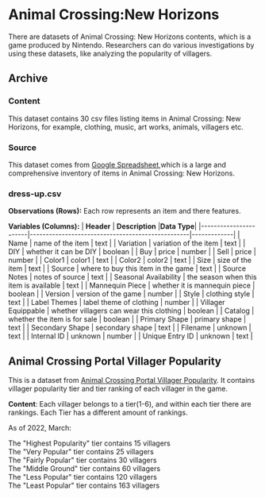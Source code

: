 # Animal Crossing:New Horizons
There are datasets of Animal Crossing: New Horizons contents, which is a game produced by Nintendo.
Researchers can do various investigations by using these datasets, like analyzing the popularity of villagers.



## Archive

### Content
This dataset contains 30 csv files listing items in Animal Crossing: New Horizons, for example, clothing, music, art works, animals, villagers etc.

### Source
This dataset comes from [Google Spreadsheet](https://docs.google.com/spreadsheets/d/13d_LAJPlxMa_DubPTuirkIV4DERBMXbrWQsmSh8ReK4/edit#gid=400375391),which is a large and comprehensive inventory of items in Animal Crossing: New Horizons.

### dress-up.csv
**Observations (Rows):** Each row represents an item and there features.  

**Variables (Columns):**
| **Header**            | **Description**                                  |**Data Type**|
|-----------------------|--------------------------------------------------|-------------|
| Name                  | name of the item                                 | text        |
| Variation             | variation of the item                            | text        |
| DIY                   | whether it can be DIY                            | boolean     |
| Buy                   | price                                            | number      |
| Sell                  | price                                            | number      |
| Color1                | color1                                           | text        |
| Color2                | color2                                           | text        |
| Size                  | size of the item                                 | text        |
| Source                | where to buy this item in the game               | text        |
| Source Notes          | notes of source                                  | text        |
| Seasonal Availability | the season when this item is available           | text        |
| Mannequin Piece       | whether it is mannequin piece                    | boolean     |
| Version               | version of the game                              | number      |
| Style                 | clothing style                                   | text        |
| Label Themes          | label theme of clothing                          | number      |
| Villager Equippable   | whether villagers can wear this clothing         | boolean     |
| Catalog               | whether the item is for sale                     | boolean     |
| Primary Shape         | primary shape                                    | text        |
| Secondary Shape       | secondary shape                                  | text        |
| Filename              | unknown                                          | text        |
| Internal ID           | unknown                                          | number      |
| Unique Entry ID       | unknown                                          | text        |

## Animal Crossing Portal Villager Popularity

This is a dataset from [Animal Crossing Portal Villager Popularity](https://www.kaggle.com/datasets/ampiiere/acnh-villager-popularity). It contains villager popularity tier and tier ranking of each villager in the game.

**Content**: Each villager belongs to a tier(1-6), and within each tier there are rankings. Each Tier has a different amount of rankings.  

As of 2022, March:  

The "Highest Popularity" tier contains 15 villagers  
The "Very Popular" tier contains 25 villagers  
The "Fairly Popular" tier contains 30 villagers  
The "Middle Ground" tier contains 60 villagers  
The "Less Popular" tier contains 120 villagers  
The "Least Popular" tier contains 163 villagers  



